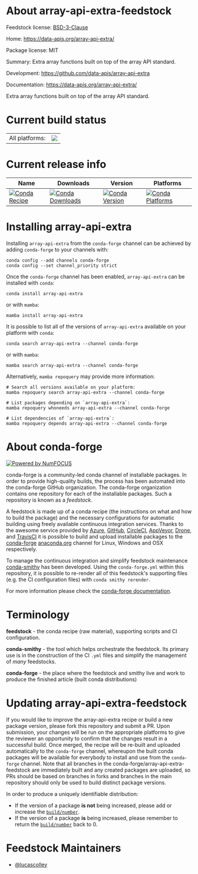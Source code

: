 About array-api-extra-feedstock
===============================

Feedstock license: [BSD-3-Clause](https://github.com/conda-forge/array-api-extra-feedstock/blob/main/LICENSE.txt)

Home: https://data-apis.org/array-api-extra/

Package license: MIT

Summary: Extra array functions built on top of the array API standard.

Development: https://github.com/data-apis/array-api-extra

Documentation: https://data-apis.org/array-api-extra/

Extra array functions built on top of the array API standard.

Current build status
====================


<table><tr><td>All platforms:</td>
    <td>
      <a href="https://dev.azure.com/conda-forge/feedstock-builds/_build/latest?definitionId=23468&branchName=main">
        <img src="https://dev.azure.com/conda-forge/feedstock-builds/_apis/build/status/array-api-extra-feedstock?branchName=main">
      </a>
    </td>
  </tr>
</table>

Current release info
====================

| Name | Downloads | Version | Platforms |
| --- | --- | --- | --- |
| [![Conda Recipe](https://img.shields.io/badge/recipe-array--api--extra-green.svg)](https://anaconda.org/conda-forge/array-api-extra) | [![Conda Downloads](https://img.shields.io/conda/dn/conda-forge/array-api-extra.svg)](https://anaconda.org/conda-forge/array-api-extra) | [![Conda Version](https://img.shields.io/conda/vn/conda-forge/array-api-extra.svg)](https://anaconda.org/conda-forge/array-api-extra) | [![Conda Platforms](https://img.shields.io/conda/pn/conda-forge/array-api-extra.svg)](https://anaconda.org/conda-forge/array-api-extra) |

Installing array-api-extra
==========================

Installing `array-api-extra` from the `conda-forge` channel can be achieved by adding `conda-forge` to your channels with:

```
conda config --add channels conda-forge
conda config --set channel_priority strict
```

Once the `conda-forge` channel has been enabled, `array-api-extra` can be installed with `conda`:

```
conda install array-api-extra
```

or with `mamba`:

```
mamba install array-api-extra
```

It is possible to list all of the versions of `array-api-extra` available on your platform with `conda`:

```
conda search array-api-extra --channel conda-forge
```

or with `mamba`:

```
mamba search array-api-extra --channel conda-forge
```

Alternatively, `mamba repoquery` may provide more information:

```
# Search all versions available on your platform:
mamba repoquery search array-api-extra --channel conda-forge

# List packages depending on `array-api-extra`:
mamba repoquery whoneeds array-api-extra --channel conda-forge

# List dependencies of `array-api-extra`:
mamba repoquery depends array-api-extra --channel conda-forge
```


About conda-forge
=================

[![Powered by
NumFOCUS](https://img.shields.io/badge/powered%20by-NumFOCUS-orange.svg?style=flat&colorA=E1523D&colorB=007D8A)](https://numfocus.org)

conda-forge is a community-led conda channel of installable packages.
In order to provide high-quality builds, the process has been automated into the
conda-forge GitHub organization. The conda-forge organization contains one repository
for each of the installable packages. Such a repository is known as a *feedstock*.

A feedstock is made up of a conda recipe (the instructions on what and how to build
the package) and the necessary configurations for automatic building using freely
available continuous integration services. Thanks to the awesome service provided by
[Azure](https://azure.microsoft.com/en-us/services/devops/), [GitHub](https://github.com/),
[CircleCI](https://circleci.com/), [AppVeyor](https://www.appveyor.com/),
[Drone](https://cloud.drone.io/welcome), and [TravisCI](https://travis-ci.com/)
it is possible to build and upload installable packages to the
[conda-forge](https://anaconda.org/conda-forge) [anaconda.org](https://anaconda.org/)
channel for Linux, Windows and OSX respectively.

To manage the continuous integration and simplify feedstock maintenance
[conda-smithy](https://github.com/conda-forge/conda-smithy) has been developed.
Using the ``conda-forge.yml`` within this repository, it is possible to re-render all of
this feedstock's supporting files (e.g. the CI configuration files) with ``conda smithy rerender``.

For more information please check the [conda-forge documentation](https://conda-forge.org/docs/).

Terminology
===========

**feedstock** - the conda recipe (raw material), supporting scripts and CI configuration.

**conda-smithy** - the tool which helps orchestrate the feedstock.
                   Its primary use is in the construction of the CI ``.yml`` files
                   and simplify the management of *many* feedstocks.

**conda-forge** - the place where the feedstock and smithy live and work to
                  produce the finished article (built conda distributions)


Updating array-api-extra-feedstock
==================================

If you would like to improve the array-api-extra recipe or build a new
package version, please fork this repository and submit a PR. Upon submission,
your changes will be run on the appropriate platforms to give the reviewer an
opportunity to confirm that the changes result in a successful build. Once
merged, the recipe will be re-built and uploaded automatically to the
`conda-forge` channel, whereupon the built conda packages will be available for
everybody to install and use from the `conda-forge` channel.
Note that all branches in the conda-forge/array-api-extra-feedstock are
immediately built and any created packages are uploaded, so PRs should be based
on branches in forks and branches in the main repository should only be used to
build distinct package versions.

In order to produce a uniquely identifiable distribution:
 * If the version of a package **is not** being increased, please add or increase
   the [``build/number``](https://docs.conda.io/projects/conda-build/en/latest/resources/define-metadata.html#build-number-and-string).
 * If the version of a package **is** being increased, please remember to return
   the [``build/number``](https://docs.conda.io/projects/conda-build/en/latest/resources/define-metadata.html#build-number-and-string)
   back to 0.

Feedstock Maintainers
=====================

* [@lucascolley](https://github.com/lucascolley/)


